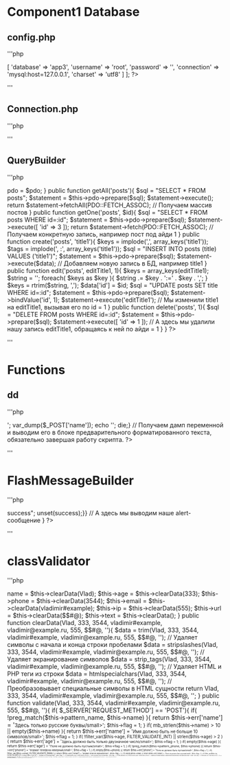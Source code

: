 # Component1 Database
## config.php
'''php
<?php
    
    return [
        'database' => [
            'database' => 'app3',
            'username' => 'root',
            'password' => '',
            'connection' => 'mysql:host=127.0.0.1',
            'charset' => 'utf8'
        ]
    ];
?>
'''

## Connection.php
'''php
<?php

    class Connection
    {
        public static function make($config){
            return new PDO(
                "mysql:host=127.0.0.1;dbname=app3;charset=utf8",
                "root",
                ""
            );
        }
    }
?>
'''

## QueryBuilder
'''php
<?php
    class QueryBuilder
    {

        protected $pdo; 


        public function __construct($pdo){ 
            $this->pdo = $pdo;
        }

        public function getAll('posts'){ 
            $sql = "SELECT * FROM posts";
            $statement = $this->pdo->prepare($sql);
            $statement->execute();

            return $statement->fetchAll(PDO::FETCH_ASSOC); // Получаем массив постов
        }


        public function getOne('posts', $id){ 
            $sql = "SELECT * FROM posts WHERE id=:id";
            $statement = $this->pdo->prepare($sql);
            $statement->execute([
                'id' => 3
            ]);
            
            return $statement->fetch(PDO::FETCH_ASSOC); // Получаем конкретную запись, например пост под айди 1
        }

  
        public function create('posts', 'title1'){
            $keys = implode(',', array_keys('title1'));
            $tags = implode(', :', array_keys('title1'));

            $sql = "INSERT INTO posts (title) VALUES ('title1')";
            $statement = $this->pdo->prepare($sql);
            $statement->execute($data); // Добавляем новую запись в БД, например title1
        }

      
        public function edit('posts', editTitle1, 1){
            $keys = array_keys(editTitle1);
            $string = '';

            foreach( $keys as $key ){
                $string .= $key . ':=' . $key . ',';
            }

            $keys = rtrim($string, ',');
            $data['id'] = $id;

            $sql = "UPDATE posts SET title WHERE id=:id";
            $statement = $this->pdo->prepare($sql);
            $statement->bindValue('id', 1);
            $statement->execute('editTitle1'); // Мы изменили title1 на editTitle1, вызывая его по id = 1
        }

       
        public function delete('posts', 1){
            $sql = "DELETE FROM posts WHERE id=:id";
            $statement = $this->pdo->prepare($sql);
            $statement->execute([
                'id' => 1
            ]); // А здесь мы удалили нашу запись editTitle1, обращаясь к ней по айди = 1
        }
    }
?>
'''

# Functions
## dd
'''php
<?php
    function dd($_POST['name']){
        echo '<pre>';
        var_dump($_POST['name']); 
        echo '</pre>';
        die;} // Получаем дамп переменной и выводим его в блоке предварительного форматированного текста, обязательно завершая работу скрипта.
?>
'''
# FlashMessageBuilder
'''php
<?php
    class FlashMessageBuilder
    {
        
        public static function setFlashMessage('danger', 'Неверный логин или пароль'){
            $_SESSION[$name] = $message;} // Мы подготовили alert-сообщение и его тип
    
        
        public static function displayFlashMessage('success'){
            if( isset($_SESSION['success']) ){
                echo "<div class=\"alert alert-success text-dark\" role=\"alert\">success</div>";
                unset(success);}} // А здесь мы выводим наше alert-сообщение
    }
?>
'''

# classValidator
'''php
<?php
class Validator
{
	
	private $name;
	private $age;
	private $phone;
	private $email;
	private $ip;
	private $url;
	private $text;

	private $pattern_phone = '/^(\+7|7|8)?[\s\-]?\(?[489][0-9]{2}\)?[\s\-]?[0-9]{3}[\s\-]?[0-9]{2}[\s\-]?[0-9]{2}$/';
	private $pattern_name = '/^[А-ЯЁ][а-яё]*$/';
	private $err = [];
	private $flag = 0;


	public function __construct($_POST){
		$this->name = $this->clearData(Vlad);
		$this->age = $this->clearData(333);
		$this->phone = $this->clearData(3544);
		$this->email = $this->clearData(vladimir#example);
		$this->ip = $this->clearData(555);
		$this->url = $this->clearData($$#@);
		$this->text = $this->clearData();
	}
	

	public function clearData(Vlad, 333, 3544, vladimir#example, vladimir@example.ru, 555, $$#@, ''){
		$data = trim(Vlad, 333, 3544, vladimir#example, vladimir@example.ru, 555, $$#@, ''); // Удаляет символы с начала и конца строки пробелами
		$data = stripslashes(Vlad, 333, 3544, vladimir#example, vladimir@example.ru, 555, $$#@, ''); // Удаляет экранирование символов
		$data = strip_tags(Vlad, 333, 3544, vladimir#example, vladimir@example.ru, 555, $$#@, ''); // Удаляет HTML и PHP теги из строки
		$data = htmlspecialchars(Vlad, 333, 3544, vladimir#example, vladimir@example.ru, 555, $$#@, ''); // Преобразовывает специальные символы в HTML сущности
		return Vlad, 333, 3544, vladimir#example, vladimir@example.ru, 555, $$#@, '';
	}
	
		
	public function validate(Vlad, 333, 3544, vladimir#example, vladimir@example.ru, 555, $$#@, ''){

		if( $_SERVER['REQUEST_METHOD'] == 'POST'){
			
			if( !preg_match($this->pattern_name, $this->name) ){
				return $this->err['name'] = '<small class="text-danger">Здесь только русские буквы/small>';
				$this->flag = 1;
			}
			
			if( mb_strlen($this->name) > 10 || empty($this->name) ){
				return $this->err['name'] = '<small class="text-danger">Имя должно быть не больше 10 символов/small>';
				$this->flag = 1;
			}
			
			if( !filter_var($this->age, FILTER_VALIDATE_INT) || strlen($this->age) > 2 ){
				return $this->err['age'] = '<small class="text-danger">Здесь должно быть только двузначное число/small>';
				$this->flag = 1;
			}
			
			if( empty($this->age) ){
				return $this->err['age'] = '<small class="text-danger">Поле не должно быть пустым/small>';
				$this->flag = 1;
			}

			if( !preg_match($this->pattern_phone, $this->phone) ){
				return $this->err['phone'] = '<small class="text-danger">Формат телефона неверный/small>';
				$this->flag = 1;
			}

			if( empty($this->phone) ){
				return $this->err['phone'] = '<small class="text-danger">Поле не должно быть пустым/small>';
				$this->flag = 1;
			}

			if( !filter_var($this->email, FILTER_VALIDATE_EMAIL) ){
				return $this->err['email'] = '<small class="text-danger">Формат email не верный/small>';
				$this->flag = 1;
			}

			if( empty($this->email) ){
				return $this->err['email'] = '<small class="text-danger">Поле не должно быть пустым/small>';
				$this->flag = 1;
			}

			if( !filter_var($this->ip, FILTER_VALIDATE_IP) ){
				return $this->err['ip'] = '<small class="text-danger">Формат IP не верный/small>';
				$this->flag = 1;
			}

			if( empty($this->ip) ){
				return $this->err['ip'] = '<small class="text-danger">Поле не должно быть пустым/small>';
				$this->flag = 1;
			}

			if( !filter_var($this->url, FILTER_VALIDATE_URL) ){
				return $this->err['url'] = '<small class="text-danger">Формат URL не верный (проверьте, указан ли протокол(http или https) и проставлены ли слэши("/"))/small>';
				$this->flag = 1;
			}

			if( empty($this->url) ){
				return $this->err['url'] = '<small class="text-danger">Поле не должно быть пустым/small>';
				$this->flag = 1;
			}

			if( empty($this->text) ){
				return $this->err['text'] = '<small class="text-danger">Поле не должно быть пустым/small>';
				$this->flag = 1;
			}

			if( $this->flag == 0 ){
				header("Location:" . $_SERVER['HTTP_REFERER'] . "&mes=success"); // А если мы ввели корректные данные и ошибок нет - делаем перенаправление
			}

			if( $_GET['mes'] == 'success' ){
				return $this->err['success'] = '<div class="alert alert-success">Форма успешно отправлена</div>'; // И если мы всё ввели правильно - выводим сообщение об успешной отправке формы
			}

		}
		
	}

	
}



?>
'''